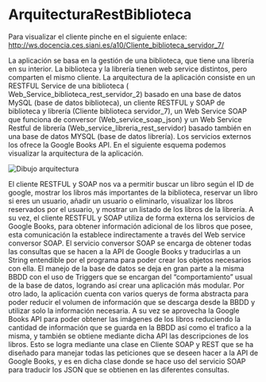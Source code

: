 # ArquitecturaRestBiblioteca

Para visualizar el cliente pinche en el siguiente enlace:
http://ws.docencia.ces.siani.es/a10/Cliente_biblioteca_servidor_7/

La aplicación se basa en la gestión de una biblioteca, que tiene una librería en su interior. La
biblioteca y la librería tienen web service distintos, pero comparten el mismo cliente. La
arquitectura de la aplicación consiste en un RESTFUL Service de una biblioteca (
Web_Service_biblioteca_rest_servidor_2) basado en una base de datos MySQL (base de datos
biblioteca), un cliente RESTFUL y SOAP de biblioteca y librería (Cliente biblioteca servidor_7), un
Web Service SOAP que funciona de conversor (Web_service_soap_json) y un Web Service
Restful de librería (Web_service_libreria_rest_servidor) basado también en una base de datos
MYSQL (base de datos librería). Los servicios externos los ofrece la Google Books API. En el
siguiente esquema podemos visualizar la arquitectura de la aplicación.

![Dibujo arquitectura](https://user-images.githubusercontent.com/46105514/86111803-1b6efd80-babf-11ea-920d-dfbde1498978.png)

El cliente RESTFUL y SOAP nos va a permitir buscar un libro según el ID de google, mostrar los
libros más importantes de la biblioteca, reservar un libro si eres un usuario, añadir un usuario o
eliminarlo, visualizar los libros reservados por el usuario, y mostrar un listado de los libros de la
librería.
A su vez, el cliente RESTFUL y SOAP utiliza de forma externa los servicios de Google Books, para
obtener información adicional de los libros que posee, esta comunicación la establece
indirectamente a través del Web service conversor SOAP.
El servicio conversor SOAP se encarga de obtener todas las consultas que se hacen a la API de
Google Books y traducirlas a un String entendible por el programa para poder crear los objetos
necesarios con ella.
El manejo de la base de datos se deja en gran parte a la misma BBDD con el uso de Triggers que
se encargan del “comportamiento” usual de la base de datos, logrando así crear una aplicación
más modular. Por otro lado, la aplicación cuenta con varios querys de forma abstracta para
poder reducir el volumen de información que se descarga desde la BBDD y utilizar solo la
información necesaria.
A su vez se aprovecha la Google Books API para poder obtener las imágenes de los libros
reduciendo la cantidad de información que se guarda en la BBDD así como el trafico a la misma,
y también se obtiene mediante dicha API las descripciones de los libros. Esto se logra mediante
una clase en Cliente SOAP y REST que se ha diseñado para manejar todas las peticiones que se
deseen hacer a la API de Google Books, y es en dicha clase donde se hace uso del servicio SOAP
para traducir los JSON que se obtienen en las diferentes consultas.
